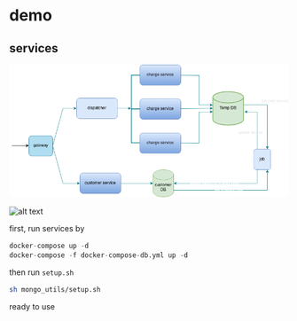 # demo
## services

![alt text](https://github.com/alirezapla/charge-demo/blob/main/reports/architecture_high_level.png)



![alt text](https://github.com/minhhungit/mongodb-cluster-docker-compose/blob/master/images/sharding-and-replica-sets.png)

first, run services by

```python
docker-compose up -d
docker-compose -f docker-compose-db.yml up -d
```
then run `setup.sh`

```bash
sh mongo_utils/setup.sh
```
ready to use
